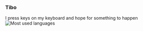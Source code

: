 ### Tibo
I press keys on my keyboard and hope for something to happen  
![Most used languages](https://github-readme-stats.vercel.app/api/top-langs/?username=tibostr&count_private=true&show_icons=true&theme=github_dark&langs_count=10&hide_border&border_radius=10&layout=compact)
